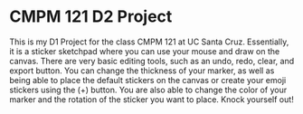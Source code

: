 # CMPM 121 D2 Project

This is my D1 Project for the class CMPM 121 at UC Santa Cruz. Essentially, it is a sticker sketchpad where you can use your mouse and draw on the canvas. There are very basic editing tools, such as an undo, redo, clear, and export button. You can change the thickness of your marker, as well as being able to place the default stickers on the canvas or create your emoji stickers using the (+) button. You are also able to change the color of your marker and the rotation of the sticker you want to place. Knock yourself out!
